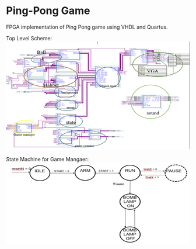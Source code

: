 # Ping-Pong Game

FPGA implementation of Ping Pong game using VHDL and Quartus.    
  
Top Level Scheme:  
![](/images/scheme.png)  
  
State Machine for Game Mangaer:
![](/images/state_machine.png) 

